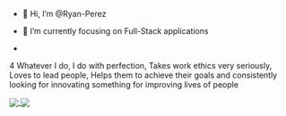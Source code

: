 - 👋 Hi, I’m @Ryan-Perez
- 🌱 I’m currently focusing on Full-Stack applications

- <p align="center">
4
Whatever I do, I do with perfection, Takes work ethics very seriously, Loves to lead people, Helps them to achieve their goals and consistently looking for innovating something for improving lives of people



<a href="">
  <img align="center" src="https://github-readme-stats.vercel.app/api?username=Ryan-Perez&show_icons=true&theme=radical&hide_border=true" />
</a>
<a href="">
  <img align="center" src="https://github-readme-stats.vercel.app/api/top-langs/?username=Ryan-Perez&theme=radical&hide_border=true&layout=compact" />
</a>
